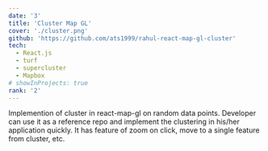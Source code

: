 ```yaml
---
date: '3'
title: 'Cluster Map GL'
cover: './cluster.png'
github: 'https://github.com/ats1999/rahul-react-map-gl-cluster'
tech:
  - React.js
  - turf
  - supercluster
  - Mapbox
# showInProjects: true
rank: '2'
---
```


Implemention of cluster in react-map-gl on random data points. Developer can use it as a reference repo and implement the clustering in his/her application quickly. It has feature of zoom on click, move to a single feature from cluster, etc.
